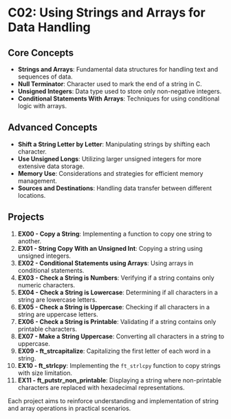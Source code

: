 # C02: Using Strings and Arrays for Data Handling

## Core Concepts

- **Strings and Arrays**: Fundamental data structures for handling text and sequences of data.
- **Null Terminator**: Character used to mark the end of a string in C.
- **Unsigned Integers**: Data type used to store only non-negative integers.
- **Conditional Statements With Arrays**: Techniques for using conditional logic with arrays.

## Advanced Concepts

- **Shift a String Letter by Letter**: Manipulating strings by shifting each character.
- **Use Unsigned Longs**: Utilizing larger unsigned integers for more extensive data storage.
- **Memory Use**: Considerations and strategies for efficient memory management.
- **Sources and Destinations**: Handling data transfer between different locations.

## Projects

1. **EX00 - Copy a String**: Implementing a function to copy one string to another.
2. **EX01 - String Copy With an Unsigned Int**: Copying a string using unsigned integers.
3. **EX02 - Conditional Statements using Arrays**: Using arrays in conditional statements.
4. **EX03 - Check a String is Numbers**: Verifying if a string contains only numeric characters.
5. **EX04 - Check a String is Lowercase**: Determining if all characters in a string are lowercase letters.
6. **EX05 - Check a String is Uppercase**: Checking if all characters in a string are uppercase letters.
7. **EX06 - Check a String is Printable**: Validating if a string contains only printable characters.
8. **EX07 - Make a String Uppercase**: Converting all characters in a string to uppercase.
9. **EX09 - ft_strcapitalize**: Capitalizing the first letter of each word in a string.
10. **EX10 - ft_strlcpy**: Implementing the `ft_strlcpy` function to copy strings with size limitation.
11. **EX11 - ft_putstr_non_printable**: Displaying a string where non-printable characters are replaced with hexadecimal representations.

Each project aims to reinforce understanding and implementation of string and array operations in practical scenarios.
